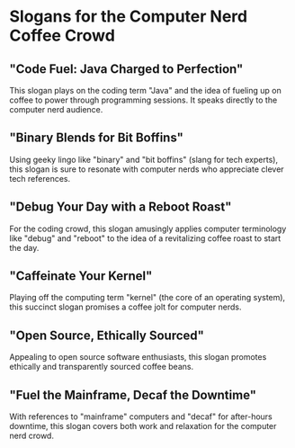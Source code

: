 # Slogans for the Computer Nerd Coffee Crowd

## "Code Fuel: Java Charged to Perfection"
This slogan plays on the coding term "Java" and the idea of fueling up on coffee to power through programming sessions. It speaks directly to the computer nerd audience.

## "Binary Blends for Bit Boffins"
Using geeky lingo like "binary" and "bit boffins" (slang for tech experts), this slogan is sure to resonate with computer nerds who appreciate clever tech references.

## "Debug Your Day with a Reboot Roast" 
For the coding crowd, this slogan amusingly applies computer terminology like "debug" and "reboot" to the idea of a revitalizing coffee roast to start the day.

## "Caffeinate Your Kernel"
Playing off the computing term "kernel" (the core of an operating system), this succinct slogan promises a coffee jolt for computer nerds.

## "Open Source, Ethically Sourced"
Appealing to open source software enthusiasts, this slogan promotes ethically and transparently sourced coffee beans.

## "Fuel the Mainframe, Decaf the Downtime"
With references to "mainframe" computers and "decaf" for after-hours downtime, this slogan covers both work and relaxation for the computer nerd crowd.
